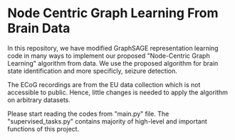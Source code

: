 # Node Centric Graph Learning From Brain Data 
In this repository, we have modified GraphSAGE representation learning code in many ways to implement our proposed 
"Node-Centric Graph Learning" algorithm from data. We use the proposed algorithm for brain state identification and more specificly, 
seizure detection. 

The ECoG recordings are from the EU data collection which is not accessible to public. Hence, little changes is needed to apply the algorithm on arbitrary datasets.

Please start reading the codes from "main.py" file. The "supervised_tasks.py" contains majority of high-level and important
functions of this project.
